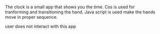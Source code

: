 The clock is a small app that shows you the time. Css is used for tranforming and transitioning the hand. Java script is used make the hands move in proper sequence.

user does not interact with this app